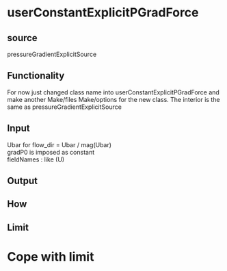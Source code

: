 # userConstantExplicitPGradForce 

## source
pressureGradientExplicitSource

## Functionality
For now just changed class name into userConstantExplicitPGradForce and make another Make/files Make/options for the new class. The interior is the same as pressureGradientExplicitSource

## Input
Ubar for flow_dir = Ubar / mag(Ubar)   
gradP0 is imposed as constant   
fieldNames : like (U)

## Output

## How

## Limit

# Cope with limit
